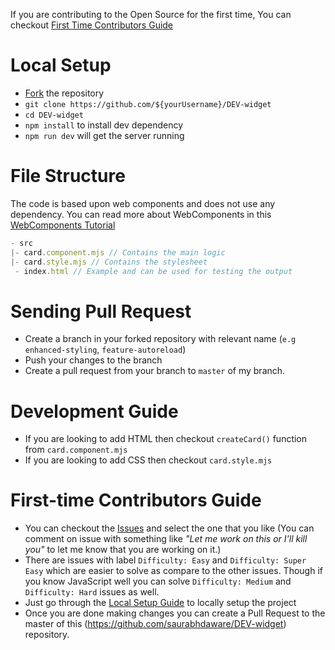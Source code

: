 If you are contributing to the Open Source for the first time, You can checkout [First Time Contributors Guide](#first-time-contributors-guide)

# Local Setup
- [Fork](https://github.com/saurabhdaware/DEV-widget/fork) the repository 
- `git clone https://github.com/${yourUsername}/DEV-widget`
- `cd DEV-widget`
- `npm install` to install dev dependency
- `npm run dev` will get the server running 

# File Structure
The code is based upon web components and does not use any dependency. You can read more about WebComponents in this [WebComponents Tutorial](https://www.robinwieruch.de/web-components-tutorial)

```js
- src
|- card.component.mjs // Contains the main logic
|- card.style.mjs // Contains the stylesheet
 - index.html // Example and can be used for testing the output
```

# Sending Pull Request
- Create a branch in your forked repository with relevant name (`e.g enhanced-styling`, `feature-autoreload`)
- Push your changes to the branch
- Create a pull request from your branch to `master` of my branch.


# Development Guide
- If you are looking to add HTML then checkout `createCard()` function from `card.component.mjs`
- If you are looking to add CSS then checkout `card.style.mjs`

# First-time Contributors Guide
- You can checkout the [Issues](https://github.com/saurabhdaware/DEV-widget/issues) and select the one that you like (You can comment on issue with something like *"Let me work on this or I'll kill you"* to let me know that you are working on it.)
- There are issues with label `Difficulty: Easy` and `Difficulty: Super Easy` which are easier to solve as compare to the other issues. Though if you know JavaScript well you can solve `Difficulty: Medium` and `Difficulty: Hard` issues as well.
- Just go through the [Local Setup Guide](#local-setup) to locally setup the project
- Once you are done making changes you can create a Pull Request to the master of this (https://github.com/saurabhdaware/DEV-widget) repository.